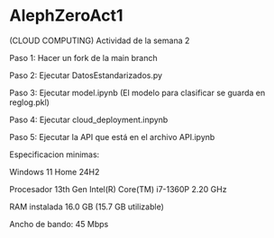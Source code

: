 # AlephZeroAct1
(CLOUD COMPUTING) Actividad de la semana 2 

Paso 1: Hacer un fork de la main branch

Paso 2: Ejecutar DatosEstandarizados.py

Paso 3: Ejecutar model.ipynb (El modelo para clasificar se guarda en reglog.pkl)

Paso 4: Ejecutar cloud_deployment.inpynb 

Paso 5: Ejecutar la API que está en el archivo API.ipynb

Especificacion minimas: 

Windows 11 Home 24H2

Procesador	13th Gen Intel(R) Core(TM) i7-1360P   2.20 GHz

RAM instalada	16.0 GB (15.7 GB utilizable)

Ancho de bando: 45 Mbps 
